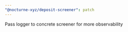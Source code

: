 ```yaml
---
"@nocturne-xyz/deposit-screener": patch
---
```


Pass logger to concrete screener for more observability
